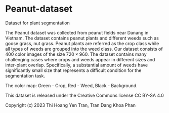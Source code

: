 # Peanut-dataset
Dataset for plant segmentation

The Peanut dataset was collected from peanut fields near Danang in Vietnam. The dataset contains peanut plants and different weeds such as goose grass, nut grass. Peanut plants are referred as the crop class while all types of weeds are grouped into the weed class. Our dataset consists of 400 color images of the size $720 \times 960$. The dataset contains many challenging cases where crops and weeds appear in different sizes and inter-plant overlap. Specifically, a substantial amount of weeds have significantly small size that represents a difficult condition for the segmentation task.

The color map: Green - Crop, Red - Weed, Black - Background.

This dataset is released under the Creative Commons license CC BY-SA 4.0

Copyright (c) 2023 Thi Hoang Yen Tran, Tran Dang Khoa Phan



